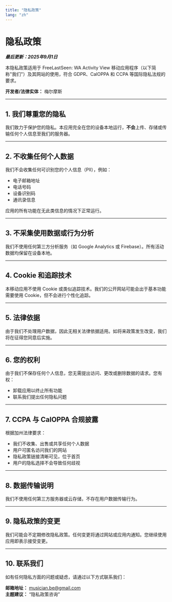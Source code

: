 ```yaml
---
title: "隐私政策"
lang: "zh"
---
```


# 隐私政策

**_最后更新：2025年9月1日_**

本隐私政策适用于 FreeLastSeen: WA Activity View 移动应用程序（以下简称"我们"）及其网站的使用，符合 GDPR、CalOPPA 和 CCPA 等国际隐私法规的要求。

**开发者/法律实体：** 梅尔摩斯

---

## 1. 我们尊重您的隐私

我们致力于保护您的隐私。本应用完全在您的设备本地运行，**不会**上传、存储或传输任何个人信息至我们的服务器。

---

## 2. 不收集任何个人数据

我们不会收集任何可识别您的个人信息（PII），例如：

- 电子邮箱地址
- 电话号码
- 设备识别码
- 通讯录信息

应用的所有功能在无此类信息的情况下正常运行。

---

## 3. 不采集使用数据或行为分析

我们不使用任何第三方分析服务（如 Google Analytics 或 Firebase）。所有活动数据均保留在设备本地。

---

## 4. Cookie 和追踪技术

本移动应用不使用 Cookie 或类似追踪技术。我们的公开网站可能会出于基本功能需要使用 Cookie，但不会进行个性化追踪。

---

## 5. 法律依据

由于我们不处理用户数据，因此无相关法律依据适用。如将来政策发生改变，我们将在征得您同意后实施。

---

## 6. 您的权利

由于我们不保存任何个人信息，您无需提出访问、更改或删除数据的请求。您有权：

- 卸载应用以终止所有功能
- 联系我们提出任何隐私问题

---

## 7. CCPA 与 CalOPPA 合规披露

根据加州法律要求：

- 我们不收集、出售或共享任何个人数据
- 用户可匿名访问我们的网站
- 隐私政策链接清晰可见，位于首页
- 用户的隐私选择不会导致任何歧视

---

## 8. 数据传输说明

我们不使用任何第三方服务器或云存储，不存在用户数据传输行为。

---

## 9. 隐私政策的变更

我们可能会不定期修改隐私政策。任何变更将通过网站或应用内通知。您继续使用应用即表示接受变更。

---

## 10. 联系我们

如有任何隐私方面的问题或疑虑，请通过以下方式联系我们：

**邮箱地址：** musician.be@gmail.com  
**主题建议：** “隐私政策咨询”

